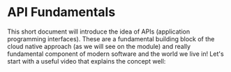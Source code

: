# API Fundamentals
This short document will introduce the idea of APIs (application programming interfaces). These are a fundamental building block of the cloud native approach (as we will see on the module) and really fundamental component of modern software and the world we live in! Let's start with a useful video that explains the concept well:
